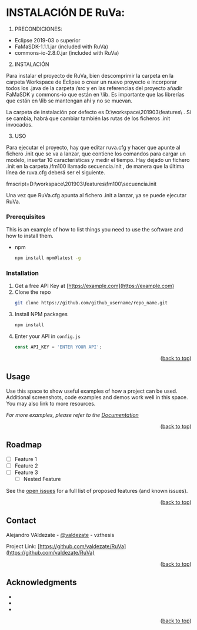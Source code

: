 <div id="top"></div>
 
 
 

INSTALACIÓN DE RuVa:
================================

1. PRECONDICIONES:


- Eclipse 2019-03 o superior
- FaMaSDK-1.1.1.jar  (included with RuVa)
- commons-io-2.8.0.jar  (included with RuVa)

2. INSTALACIÓN

Para instalar el proyecto de RuVa, bien descomprimir la carpeta en la carpeta Workspace de Eclipse o crear un nuevo proyecto e incorporar todos los .java de la carpeta /src y en las referencias del proyecto añadir FaMaSDK y commons-io que están en \lib. Es importante que las librerías que están en \lib se mantengan ahí y no se muevan. 

La carpeta de instalación por defecto es D:\workspace\201903\features\ . Si se cambia, habrá que cambiar también las rutas de los ficheros .init invocados.



3. USO

Para ejecutar el proyecto, hay que editar ruva.cfg y hacer que apunte al fichero .init que se va a lanzar, que contiene los comandos para cargar un modelo, insertar 10 características y medir el tiempo. Hay dejado un fichero .init en la carpeta /fm100 llamado secuencia.init , de manera que la última línea de ruva.cfg deberá ser el siguiente. 

fmscript=D:\workspace\201903\features\fm100\secuencia.init

Una vez que RuVa.cfg apunta al fichero .init a lanzar, ya se puede ejecutar RuVa.




### Prerequisites

This is an example of how to list things you need to use the software and how to install them.
* npm
  ```sh
  npm install npm@latest -g
  ```

### Installation

1. Get a free API Key at [https://example.com](https://example.com)
2. Clone the repo
   ```sh
   git clone https://github.com/github_username/repo_name.git
   ```
3. Install NPM packages
   ```sh
   npm install
   ```
4. Enter your API in `config.js`
   ```js
   const API_KEY = 'ENTER YOUR API';
   ```

<p align="right">(<a href="#top">back to top</a>)</p>



<!-- USAGE EXAMPLES -->
## Usage

Use this space to show useful examples of how a project can be used. Additional screenshots, code examples and demos work well in this space. You may also link to more resources.

_For more examples, please refer to the [Documentation](https://example.com)_

<p align="right">(<a href="#top">back to top</a>)</p>



<!-- ROADMAP -->
## Roadmap

- [ ] Feature 1
- [ ] Feature 2
- [ ] Feature 3
    - [ ] Nested Feature

See the [open issues](https://github.com/github_username/repo_name/issues) for a full list of proposed features (and known issues).

<p align="right">(<a href="#top">back to top</a>)</p>


 

<!-- CONTACT -->
## Contact

Alejandro VAldezate - [@valdezate](https://twitter.com/valdezate) - vzthesis

Project Link: [https://github.com/valdezate/RuVa](https://github.com/valdezate/RuVa)

<p align="right">(<a href="#top">back to top</a>)</p>



<!-- ACKNOWLEDGMENTS -->
## Acknowledgments

* []()
* []()
* []()

<p align="right">(<a href="#top">back to top</a>)</p>



<!-- MARKDOWN LINKS & IMAGES -->
<!-- https://www.markdownguide.org/basic-syntax/#reference-style-links -->
[contributors-shield]: https://img.shields.io/github/contributors/github_username/repo_name.svg?style=for-the-badge
[contributors-url]: https://github.com/github_username/repo_name/graphs/contributors
[forks-shield]: https://img.shields.io/github/forks/github_username/repo_name.svg?style=for-the-badge
[forks-url]: https://github.com/github_username/repo_name/network/members
[stars-shield]: https://img.shields.io/github/stars/github_username/repo_name.svg?style=for-the-badge
[stars-url]: https://github.com/github_username/repo_name/stargazers
[issues-shield]: https://img.shields.io/github/issues/github_username/repo_name.svg?style=for-the-badge
[issues-url]: https://github.com/github_username/repo_name/issues
[license-shield]: https://img.shields.io/github/license/github_username/repo_name.svg?style=for-the-badge
[license-url]: https://github.com/github_username/repo_name/blob/master/LICENSE.txt
[linkedin-shield]: https://img.shields.io/badge/-LinkedIn-black.svg?style=for-the-badge&logo=linkedin&colorB=555
[linkedin-url]: https://linkedin.com/in/linkedin_username
[product-screenshot]: images/screenshot.png
